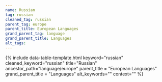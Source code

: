 ```yaml
---
name: Russian
tag: russian
cleaned_tag: russian
parent_tag: europe
parent_title: European Languages
grand_parent_tag: language
grand_parent_title: Languages
alt_tags: 
---
```


{% include data-table-template.html 
  keyword="russian" 
  cleaned_keyword="russian" 
  title="Russian"
  ancestor_path="language/europe" 
  parent_title = "European Languages"
  grand_parent_title = "Languages"
  alt_keywords=""
  context=""
%}

